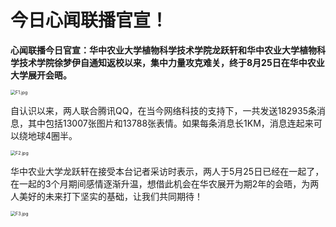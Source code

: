 # 今日心闻联播官宣！

**心闻联播今日官宣：华中农业大学植物科学技术学院龙跃轩和华中农业大学植物科学技术学院徐梦伊自通知返校以来，集中力量攻克难关，终于8月25日在华中农业大学展开会晤。**

<img src="https://s1.ax1x.com/2020/08/24/dygQbV.jpg" alt="F1.jpg" style="zoom:50%;" />

自认识以来，两人联合腾讯QQ，在当今网络科技的支持下，一共发送182935条消息，其中包括13007张图片和13788张表情。如果每条消息长1KM，消息连起来可以绕地球4圈半。

<img src="https://s1.ax1x.com/2020/08/24/dyg1ET.jpg" alt="F2.jpg" style="zoom:50%;" />

华中农业大学龙跃轩在接受本台记者采访时表示，两人于5月25日已经在一起了，在一起的3个月期间感情逐渐升温，想借此机会在华农展开为期2年的会晤，为两人美好的未来打下坚实的基础，让我们共同期待！

<img src="https://s1.ax1x.com/2020/08/24/dyD4Ve.jpg" alt="F3.jpg" style="zoom: 50%;" />

